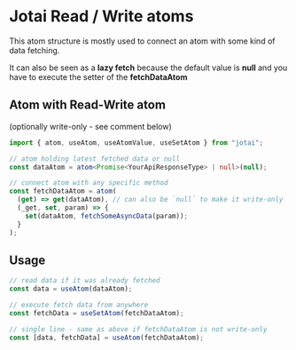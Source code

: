 # Jotai Read / Write atoms

This atom structure is mostly used to connect an atom with some kind of data fetching.

It can also be seen as a **lazy fetch** because the default value is **null** and you have to execute the setter of the **fetchDataAtom**

## Atom with Read-Write atom

(optionally write-only - see comment below)

```ts
import { atom, useAtom, useAtomValue, useSetAtom } from "jotai";

// atom holding latest fetched data or null
const dataAtom = atom<Promise<YourApiResponseType> | null>(null);

// connect atom with any specific method
const fetchDataAtom = atom(
  (get) => get(dataAtom), // can also be `null` to make it write-only
  (_get, set, param) => {
    set(dataAtom, fetchSomeAsyncData(param));
  }
);
```

## Usage

```ts
// read data if it was already fetched
const data = useAtom(dataAtom);

// execute fetch data from anywhere
const fetchData = useSetAtom(fetchDataAtom);

// single line - same as above if fetchDataAtom is not write-only
const [data, fetchData] = useAtom(fetchDataAtom);
```
